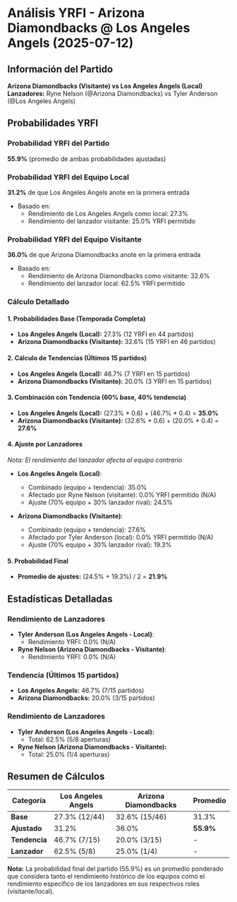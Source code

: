 # Análisis YRFI - Arizona Diamondbacks @ Los Angeles Angels (2025-07-12)

## Información del Partido
**Arizona Diamondbacks (Visitante) vs Los Angeles Angels (Local)**  
**Lanzadores:** Ryne Nelson (@Arizona Diamondbacks) vs Tyler Anderson (@Los Angeles Angels)

## Probabilidades YRFI

### Probabilidad YRFI del Partido
**55.9%** (promedio de ambas probabilidades ajustadas)

### Probabilidad YRFI del Equipo Local
**31.2%** de que Los Angeles Angels anote en la primera entrada
- Basado en:
  - Rendimiento de Los Angeles Angels como local: 27.3%
  - Rendimiento del lanzador visitante: 25.0% YRFI permitido

### Probabilidad YRFI del Equipo Visitante
**36.0%** de que Arizona Diamondbacks anote en la primera entrada
- Basado en:
  - Rendimiento de Arizona Diamondbacks como visitante: 32.6%
  - Rendimiento del lanzador local: 62.5% YRFI permitido

### Cálculo Detallado

#### 1. Probabilidades Base (Temporada Completa)
- **Los Angeles Angels (Local):** 27.3% (12 YRFI en 44 partidos)
- **Arizona Diamondbacks (Visitante):** 32.6% (15 YRFI en 46 partidos)

#### 2. Cálculo de Tendencias (Últimos 15 partidos)
- **Los Angeles Angels (Local):** 46.7% (7 YRFI en 15 partidos)
- **Arizona Diamondbacks (Visitante):** 20.0% (3 YRFI en 15 partidos)

#### 3. Combinación con Tendencia (60% base, 40% tendencia)
- **Los Angeles Angels (Local):** (27.3% * 0.6) + (46.7% * 0.4) = **35.0%**
- **Arizona Diamondbacks (Visitante):** (32.6% * 0.6) + (20.0% * 0.4) = **27.6%**

#### 4. Ajuste por Lanzadores
*Nota: El rendimiento del lanzador afecta al equipo contrario*

- **Los Angeles Angels (Local)**:
  - Combinado (equipo + tendencia): 35.0%
  - Afectado por Ryne Nelson (visitante): 0.0% YRFI permitido (N/A)
  - Ajuste (70% equipo + 30% lanzador rival): 24.5%

- **Arizona Diamondbacks (Visitante)**:
  - Combinado (equipo + tendencia): 27.6%
  - Afectado por Tyler Anderson (local): 0.0% YRFI permitido (N/A)
  - Ajuste (70% equipo + 30% lanzador rival): 19.3%

#### 5. Probabilidad Final
- **Promedio de ajustes:** (24.5% + 19.3%) / 2 = **21.9%**

## Estadísticas Detalladas


### Rendimiento de Lanzadores
- **Tyler Anderson (Los Angeles Angels - Local)**:
  - Rendimiento YRFI: 0.0% (N/A)
- **Ryne Nelson (Arizona Diamondbacks - Visitante)**:
  - Rendimiento YRFI: 0.0% (N/A)
### Tendencia (Últimos 15 partidos)
- **Los Angeles Angels:** 46.7% (7/15 partidos)
- **Arizona Diamondbacks:** 20.0% (3/15 partidos)

### Rendimiento de Lanzadores
- **Tyler Anderson (Los Angeles Angels - Local):**
  - Total: 62.5% (5/8 aperturas)
- **Ryne Nelson (Arizona Diamondbacks - Visitante):**
  - Total: 25.0% (1/4 aperturas)

## Resumen de Cálculos
| Categoría | Los Angeles Angels   | Arizona Diamondbacks | Promedio |
|-----------|----------------------|----------------------|----------|
| **Base** | 27.3% (12/44) | 32.6% (15/46) | 31.3% |
| **Ajustado** | 31.2% | 36.0% | **55.9%** |
| **Tendencia** | 46.7% (7/15) | 20.0% (3/15) | - |
| **Lanzador** | 62.5% (5/8) | 25.0% (1/4) | - |

**Nota:** La probabilidad final del partido (55.9%) es un promedio ponderado que considera tanto el rendimiento histórico de los equipos como el rendimiento específico de los lanzadores en sus respectivos roles (visitante/local).